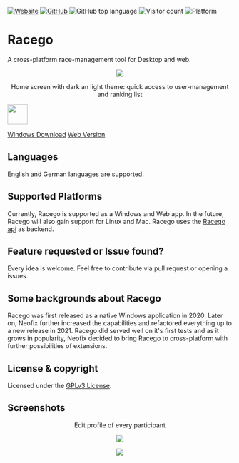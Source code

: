 [![Website](https://img.shields.io/badge/Web-neofix.ch-brightgreen?style=for-the-badge)](https://neofix.ch)
[![GitHub](https://img.shields.io/github/license/maheini/racego?style=for-the-badge&color=blue)](LICENSE)
![GitHub top language](https://img.shields.io/github/languages/top/maheini/racego?style=for-the-badge&color=blue)
![Visitor count](https://shields-io-visitor-counter.herokuapp.com/badge?page=maheini.Racego&style=for-the-badge&color=blue)
![Platform](https://img.shields.io/badge/Platform-Web%20&%20Windows-blue?style=for-the-badge)

# Racego

A cross-platform race-management tool for Desktop and web.
<p align="center">
  <img src="https://user-images.githubusercontent.com/65506676/162324108-207cc035-1e04-45c3-9d93-313787e18d29.png">
</p>
<p align="center">Home screen with dark an light theme: quick access to user-management and ranking list</p>

[<img src="https://user-images.githubusercontent.com/65506676/196290622-a041e9b1-3f40-475b-97ba-6d382aff2c94.svg" height="45"></img>](https://racego.neofix.ch/download/Racego%20Setup.exe)


[Windows Download](https://racego.neofix.ch/download/Racego%20Setup.exe)
[Web Version](https://racego.neofix.ch/manager/)

## Languages

English and German languages are supported.

## Supported Platforms

Currently, Racego is supported as a Windows and Web app. In the future, Racego will also gain support for Linux and Mac. Racego uses the [Racego api](https://github.com/maheini/Racego-api) as backend.

## Feature requested or Issue found?

Every idea is welcome. Feel free to contribute via pull request or opening a issues.

## Some backgrounds about Racego

Racego was first released as a native Windows application in 2020. Later on, Neofix further increased the capabilities and refactored everything up to a new release in 2021. Racego did served well on it's first tests and as it grows in popularity, Neofix decided to bring Racego to cross-platform with further possibilities of extensions.

## License & copyright

Licensed under the [GPLv3 License](LICENSE).

## Screenshots

<p align="center">Edit profile of every participant</p>
<p align="center">
  <img src="https://user-images.githubusercontent.com/65506676/162325732-c28291fd-01e4-476f-a1ca-7390f989ca38.png">
</p>

<p align="center">
  <img src="https://user-images.githubusercontent.com/65506676/162321999-5379aad1-7b96-496b-863c-c12323403bb7.jpg">
</p>
